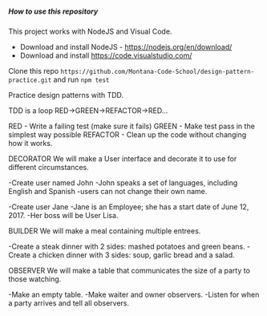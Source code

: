 ##### How to use this repository

This project works with NodeJS and Visual Code.
- Download and install NodeJS - https://nodejs.org/en/download/
- Download and install https://code.visualstudio.com/

Clone this repo `https://github.com/Montana-Code-School/design-pattern-practice.git` and run `npm test`

Practice design patterns with TDD.

TDD is a loop RED->GREEN->REFACTOR->RED...

RED - Write a failing test (make sure it fails)
GREEN - Make test pass in the simplest way possible
REFACTOR - Clean up the code without changing how it works.

DECORATOR
We will make a User interface and decorate it to use for different circumstances.

-Create user named John
-John speaks a set of languages, including English and Spanish
-users can not change their own name.

-Create user Jane
-Jane is an Employee; she has a start date of June 12, 2017.
-Her boss will be User Lisa.

BUILDER
We will make a meal containing multiple entrees.

-Create a steak dinner with 2 sides: mashed potatoes and green beans.
-Create a chicken dinner with 3 sides: soup, garlic bread and a salad.

OBSERVER
We will make a table that communicates the size of a party to those watching.

-Make an empty table.
-Make waiter and owner observers.
-Listen for when a party arrives and tell all observers.
